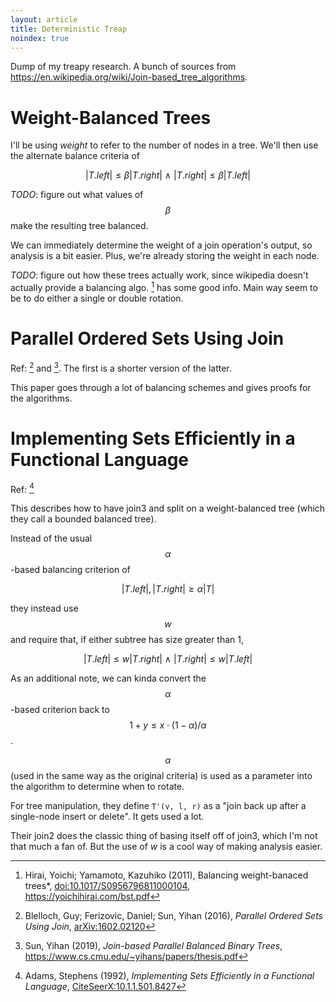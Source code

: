 ```yaml
---
layout: article
title: Deterministic Treap
noindex: true
---
```


Dump of my treapy research. A bunch of sources from <https://en.wikipedia.org/wiki/Join-based_tree_algorithms>.

# Weight-Balanced Trees

I'll be using *weight* to refer to the number of nodes in a tree. We'll then use the alternate balance criteria of

$$
|T.left| \le \beta |T.right| \ \wedge\ |T.right| \le \beta |T.left|
$$

*TODO*: figure out what values of $$\beta$$ make the resulting tree balanced.

We can immediately determine the weight of a join operation's output, so analysis is a bit easier. Plus, we're already storing the weight in each node.

*TODO*: figure out how these trees actually work, since wikipedia doesn't actually provide a balancing algo. [^hirai2011] has some good info. Main way seem to be to do either a single or double rotation.



# Parallel Ordered Sets Using Join

Ref: [^blelloch2016] and [^yihan2019]. The first is a shorter version of the latter.

This paper goes through a lot of balancing schemes and gives proofs for the algorithms.

# Implementing Sets Efficiently in a Functional Language

Ref: [^adams1992]

This describes how to have join3 and split on a weight-balanced tree (which they call a bounded balanced tree).

Instead of the usual $$\alpha$$-based balancing criterion of

$$
|T.left|, |T.right| \ge \alpha |T|
$$

they instead use $$w$$ and require that, if either subtree has size greater than 1,

$$
|T.left| \le w |T.right| \ \wedge\ |T.right| \le w |T.left|
$$

As an additional note, we can kinda convert the $$\alpha$$-based criterion back to $$1+y \le x \cdot (1-\alpha)/\alpha$$.

$$\alpha$$ (used in the same way as the original criteria) is used as a parameter into the algorithm to determine when to rotate.

For tree manipulation, they define `T'(v, l, r)` as a "join back up after a single-node insert or delete". It gets used a lot.

Their join2 does the classic thing of basing itself off of join3, which I'm not that much a fan of. But the use of $w$ is a cool way of making analysis easier.

<!-- bibiography -->

[^adams1992]: Adams, Stephens (1992), *Implementing Sets Efficiently in a Functional Language*, [CiteSeerX:10.1.1.501.8427](https://citeseerx.ist.psu.edu/viewdoc/summary?doi=10.1.1.501.8427)
[^blelloch2016]: Blelloch, Guy; Ferizovic, Daniel; Sun, Yihan (2016), *Parallel Ordered Sets Using Join*, [arXiv:1602.02120](https://arxiv.org/abs/1602.02120)
[^hirai2011]: Hirai, Yoichi; Yamamoto, Kazuhiko (2011), Balancing weight-banaced trees*, [doi:10.1017/S0956796811000104](doi.org/10.1017/S0956796811000104), <https://yoichihirai.com/bst.pdf>
[^yihan2019]: Sun, Yihan (2019), *Join-based Parallel Balanced Binary Trees*, <https://www.cs.cmu.edu/~yihans/papers/thesis.pdf>
